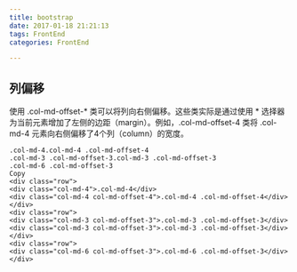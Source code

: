 ```yaml
---
title: bootstrap
date: 2017-01-18 21:21:13
tags: FrontEnd
categories: FrontEnd

---
```



## 列偏移

使用 .col-md-offset-* 类可以将列向右侧偏移。这些类实际是通过使用 * 选择器为当前元素增加了左侧的边距（margin）。例如，.col-md-offset-4 类将 .col-md-4 元素向右侧偏移了4个列（column）的宽度。


```
.col-md-4.col-md-4 .col-md-offset-4
.col-md-3 .col-md-offset-3.col-md-3 .col-md-offset-3
.col-md-6 .col-md-offset-3
Copy
<div class="row">
<div class="col-md-4">.col-md-4</div>
<div class="col-md-4 col-md-offset-4">.col-md-4 .col-md-offset-4</div>
</div>
<div class="row">
<div class="col-md-3 col-md-offset-3">.col-md-3 .col-md-offset-3</div>
<div class="col-md-3 col-md-offset-3">.col-md-3 .col-md-offset-3</div>
</div>
<div class="row">
<div class="col-md-6 col-md-offset-3">.col-md-6 .col-md-offset-3</div>
</div>
```
